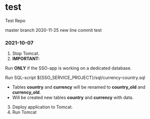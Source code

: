 # test
Test Repo

master branch
2020-11-25 new line
commit test



### 2021-10-07

1. Stop Tomcat.
2. **IMPORTANT:**

  Run **ONLY** if the SSO-app is working on a dedicated database.

  Run SQL-script ${SSO_SERVICE_PROJECT}/sql/currency-country.sql
  - Tables **country** and **currency** will be renamed to **country_old** and **currency_old**.
  - Will be created new tables  **country** and **currency** with data.
3. Deploy application to Tomcat.
4. Run Tomcat